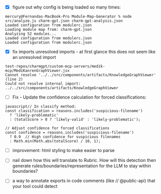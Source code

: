 - [x] figure out why config is being loaded so many times: 
```
mercury@Fernandas-MacBook-Pro Module-Map-Generator % node src/analyze.js charm-gpt.json charm-gpt-analysis.json
Loaded configuration from modulerc.json
Loading module map from: charm-gpt.json
Analyzing 52 modules...
Loaded configuration from modulerc.json
Loaded configuration from modulerc.json
```

- [x] fix imports unresolved imports - at first glance this does not seem like an unresolved import
```
test-repos/charmgpt/custom-mcp-servers/medik-mcp/MediKanrenGraphViewer.jsx
Cannot resolve '../../src/components/artifacts/KnowledgeGraphViewer' (line 2)
Could not resolve internal import: ../../src/components/artifacts/KnowledgeGraphViewer
```

- [ ] Fix - Update the confidence calculation for forced classifications:
```
javascript// In classify method:
const classification = reasons.includes('suspicious-filename') 
  ? 'likely-problematic' 
  : (totalScore > 0 ? 'likely-valid' : 'likely-problematic');

// Adjust confidence for forced classifications
const confidence = reasons.includes('suspicious-filename')
  ? 0.9  // High confidence for suspicious filenames
  : Math.min(Math.abs(totalScore) / 10, 1);
```
- [ ] improvement: html styling to make easier to parse 

- [ ] nail down how this will translate to Rubric. How will this detection then generate rules/boundaries/representation for the LLM to stay within boundaries? 

- [ ] a way to annotate exports in code comments (like // @public-api) that your tool could detect 


